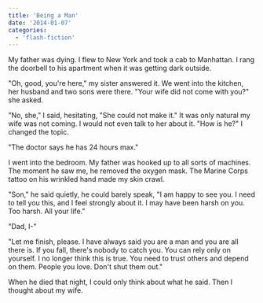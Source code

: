 ```yaml
---
title: 'Being a Man'
date: '2014-01-07'
categories:
  - 'flash-fiction'
---
```


My father was dying. I flew to New York and took a cab to Manhattan. I rang the
doorbell to his apartment when it was getting dark outside.

<!-- truncate -->


"Oh, good, you're here," my sister answered it. We went into the kitchen, her
husband and two sons were there. "Your wife did not come with you?" she asked.

"No, she," I said, hesitating, "She could not make it." It was only natural my
wife was not coming. I would not even talk to her about it. "How is he?" I
changed the topic.

"The doctor says he has 24 hours max."

I went into the bedroom. My father was hooked up to all sorts of machines. The
moment he saw me, he removed the oxygen mask. The Marine Corps tattoo on his
wrinkled hand made my skin crawl.

"Son," he said quietly, he could barely speak, "I am happy to see you. I need to
tell you this, and I feel strongly about it. I may have been harsh on you. Too
harsh. All your life."

"Dad, I-"

"Let me finish, please. I have always said you are a man and you are all there
is. If you fall, there's nobody to catch you. You can rely only on yourself. I
no longer think this is true. You need to trust others and depend on them.
People you love. Don't shut them out."

When he died that night, I could only think about what he said. Then I thought
about my wife.
